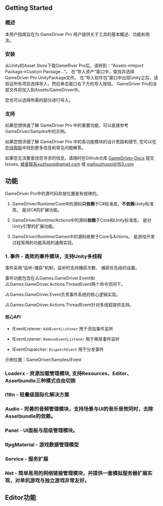 ## Getting Started

### 概述

本用户指南旨在为 GameDriver Pro 用户提供关于工具的基本概述、功能和用法。

### 安装

从Unity的Asset Store下载GameRiver Pro后，请转到：“Assets->Import Package->Custom Package...”。 在“导入资产”窗口中，查找并选择GameDriver Pro UnityPackage文件。 在“导入软件包”窗口中出现Unity之后，请验证所有项目选择导入，然后单击窗口右下方的导入按钮。 GameDriver Pro的全部文件将加入到Assets/GameDriver中。

您也可以选择所需的部分进行导入。

### 支持

如果您想快速了解 GameDriver Pro 中的重要功能，可以直接参考GameDriver/Samples中的示例。

如果您想详细了解 GameDriver Pro 中的各功能模块的设计思路和细节, 您可以在[在线帮助](http://www.xuzhuoxi.com/GameDriver-Docs/)中找到更多信息和常见问题解答。  

如果您无法要查找您寻求的信息，请随时在Github仓库 [GameDriver-Docs](https://github.com/xuzhuoxi/GameDriver-Docs) 提交Issues, 或者联系xuzhuoxi@gmail.com 或 mailxuzhuoxi@163.com

## 功能

GameDriver Pro中的源代码存放位置是有规律的。

1. GameDriver/Runtime/Core中的源码**只依赖**于C#标准库，**不依赖**Unity标准库。 是对C#的扩展功能。

2. GameDriver/Runtime/Actions中的源码**依赖**于Core和Unity标准库。 是对Unity引擎的扩展功能。

3. GameDriver/Runtime/Games中的源码依赖于Core与Actions。 是游戏开发过程常用的功能系统的通用实现。

### 1. 事件 - 高效的事件模块，支持Unity多线程

事件采用“监听-捕获”机制，监听时支持捕获次数、 捕获优先级的设置。

事件功能包含在JLGames.GameDriver.Event和JLGames.GameDriver.Actions.ThreadEvent两个命令空间下。

JLGames.GameDriver.Event负责事件系统的核心逻辑实现。

JLGames.GameDriver.Actions.ThreadEvent针对多线程提供支持。

#### 核心API

+ IEventListener: `AddEventListener`
  用于添加事件监听

+ IEventListener: `RemoveEventListener`
  用于移除事件监听

+ IEventDispatcher: `DispatchEvent`
  用于分发事件

示例位置：GameDriver/Samples/Event

### Loaderx - 资源加载管理模块, 支持Resources、Editor、Assetbundle三种模式自由切换

### i18n - 轻量级国际化解决方案

### Audio - 完善的音频管理模块，支持场景与UI的音乐音效同时，去除Assetbundle的依赖。

### Panel - UI面板与层级管理模块。

### RpgMaterial - 游戏数据管理模型

### Service - 服务扩展

### Net - 简单易用的网络链接管理模块，并提供一套模拟服务器扩展实现，对单机游戏与独立游戏非常友好。

## Editor功能